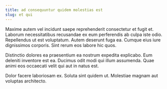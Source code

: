 ```yaml
---
title: ad consequuntur quidem molestias est
slug: et qui
---
```


Maxime autem vel incidunt saepe reprehenderit consectetur et fugit et. Laborum necessitatibus recusandae ex eum perferendis ab culpa iste odio. Repellendus ut est voluptatum. Autem deserunt fuga ea. Cumque eius iure dignissimos corporis. Sint rerum eos labore hic quos.

Distinctio dolores ea praesentium ea nostrum expedita explicabo. Eum deleniti inventore est ea. Ducimus odit modi qui illum assumenda. Quae animi eos occaecati velit qui aut in natus est.

Dolor facere laboriosam ex. Soluta sint quidem ut. Molestiae magnam aut voluptas architecto.
